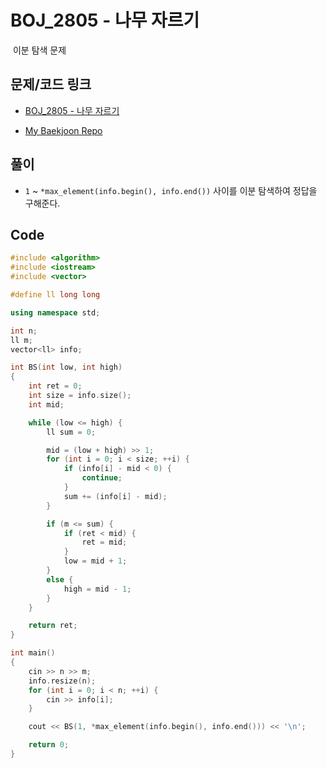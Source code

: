 # BOJ_2805 - 나무 자르기

&nbsp;이분 탐색 문제

## 문제/코드 링크

- [BOJ_2805 - 나무 자르기](https://www.acmicpc.net/problem/2805)

- [My Baekjoon Repo](https://github.com/Meantint/Baekjoon)

## 풀이

- `1` ~ `*max_element(info.begin(), info.end())` 사이를 이분 탐색하여 정답을 구해준다.

## Code

```cpp
#include <algorithm>
#include <iostream>
#include <vector>

#define ll long long

using namespace std;

int n;
ll m;
vector<ll> info;

int BS(int low, int high)
{
    int ret = 0;
    int size = info.size();
    int mid;

    while (low <= high) {
        ll sum = 0;

        mid = (low + high) >> 1;
        for (int i = 0; i < size; ++i) {
            if (info[i] - mid < 0) {
                continue;
            }
            sum += (info[i] - mid);
        }

        if (m <= sum) {
            if (ret < mid) {
                ret = mid;
            }
            low = mid + 1;
        }
        else {
            high = mid - 1;
        }
    }

    return ret;
}

int main()
{
    cin >> n >> m;
    info.resize(n);
    for (int i = 0; i < n; ++i) {
        cin >> info[i];
    }

    cout << BS(1, *max_element(info.begin(), info.end())) << '\n';

    return 0;
}
```
